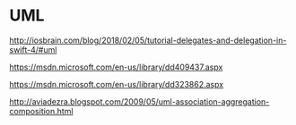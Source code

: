 # UML

http://iosbrain.com/blog/2018/02/05/tutorial-delegates-and-delegation-in-swift-4/#uml

https://msdn.microsoft.com/en-us/library/dd409437.aspx

https://msdn.microsoft.com/en-us/library/dd323862.aspx

http://aviadezra.blogspot.com/2009/05/uml-association-aggregation-composition.html
